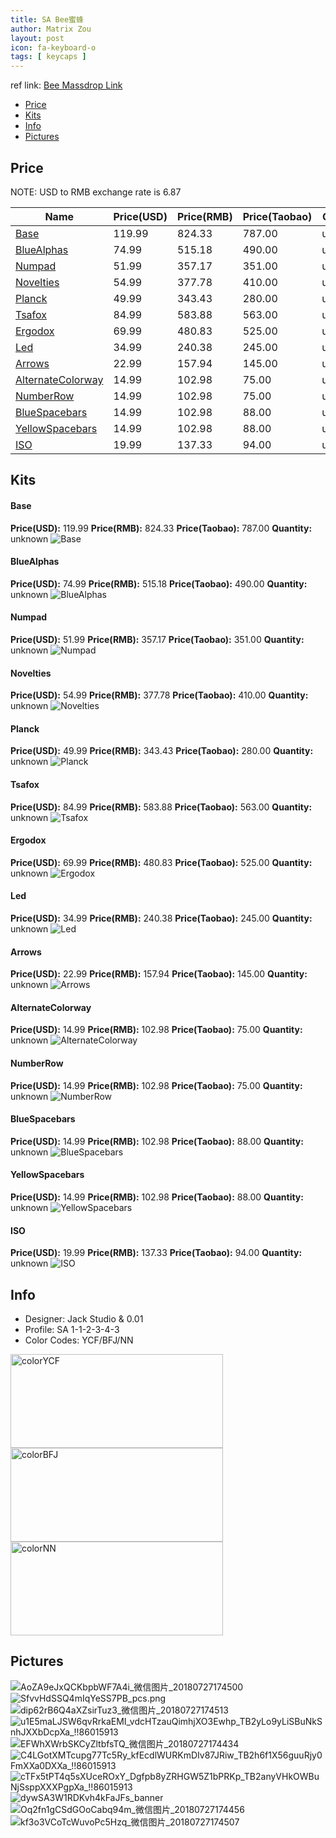 ```yaml
---
title: SA Bee蜜蜂
author: Matrix Zou
layout: post
icon: fa-keyboard-o
tags: [ keycaps ]
---
```


ref link: [Bee Massdrop Link](https://www.massdrop.com/buy/jack-studio-sa-bee-custom-keycap-set)

* [Price](#price)
* [Kits](#kits)
* [Info](#info)
* [Pictures](#pictures)

## Price

NOTE: USD to RMB exchange rate is 6.87

| Name          | Price(USD)    |  Price(RMB) |  Price(Taobao) | Quantity |
| ------------- | ------------- |  ---------- |  --------- | -------- |
|[Base](#base)|119.99|824.33|787.00|unknown|
|[BlueAlphas](#bluealphas)|74.99|515.18|490.00|unknown|
|[Numpad](#numpad)|51.99|357.17|351.00|unknown|
|[Novelties](#novelties)|54.99|377.78|410.00|unknown|
|[Planck](#planck)|49.99|343.43|280.00|unknown|
|[Tsafox](#tsafox)|84.99|583.88|563.00|unknown|
|[Ergodox](#ergodox)|69.99|480.83|525.00|unknown|
|[Led](#led)|34.99|240.38|245.00|unknown|
|[Arrows](#arrows)|22.99|157.94|145.00|unknown|
|[AlternateColorway](#alternatecolorway)|14.99|102.98|75.00|unknown|
|[NumberRow](#numberrow)|14.99|102.98|75.00|unknown|
|[BlueSpacebars](#bluespacebars)|14.99|102.98|88.00|unknown|
|[YellowSpacebars](#yellowspacebars)|14.99|102.98|88.00|unknown|
|[ISO](#iso)|19.99|137.33|94.00|unknown|

## Kits
#### Base
**Price(USD):** 119.99	**Price(RMB):** 824.33		**Price(Taobao):** 787.00		**Quantity:** unknown
<img src="{{ 'assets/images/bee/kits_pics/base.jpg' | relative_url }}" alt="Base" class="image featured">

#### BlueAlphas
**Price(USD):** 74.99	**Price(RMB):** 515.18		**Price(Taobao):** 490.00		**Quantity:** unknown
<img src="{{ 'assets/images/bee/kits_pics/bluealphas.jpg' | relative_url }}" alt="BlueAlphas" class="image featured">

#### Numpad
**Price(USD):** 51.99	**Price(RMB):** 357.17		**Price(Taobao):** 351.00		**Quantity:** unknown
<img src="{{ 'assets/images/bee/kits_pics/numpad.jpg' | relative_url }}" alt="Numpad" class="image featured">

#### Novelties
**Price(USD):** 54.99	**Price(RMB):** 377.78		**Price(Taobao):** 410.00		**Quantity:** unknown
<img src="{{ 'assets/images/bee/kits_pics/novelties.jpg' | relative_url }}" alt="Novelties" class="image featured">

#### Planck
**Price(USD):** 49.99	**Price(RMB):** 343.43		**Price(Taobao):** 280.00		**Quantity:** unknown
<img src="{{ 'assets/images/bee/kits_pics/planck.jpg' | relative_url }}" alt="Planck" class="image featured">

#### Tsafox
**Price(USD):** 84.99	**Price(RMB):** 583.88		**Price(Taobao):** 563.00		**Quantity:** unknown
<img src="{{ 'assets/images/bee/kits_pics/tsafox.jpg' | relative_url }}" alt="Tsafox" class="image featured">

#### Ergodox
**Price(USD):** 69.99	**Price(RMB):** 480.83		**Price(Taobao):** 525.00		**Quantity:** unknown
<img src="{{ 'assets/images/bee/kits_pics/ergodox.jpg' | relative_url }}" alt="Ergodox" class="image featured">

#### Led
**Price(USD):** 34.99	**Price(RMB):** 240.38		**Price(Taobao):** 245.00		**Quantity:** unknown
<img src="{{ 'assets/images/bee/kits_pics/led.jpg' | relative_url }}" alt="Led" class="image featured">

#### Arrows
**Price(USD):** 22.99	**Price(RMB):** 157.94		**Price(Taobao):** 145.00		**Quantity:** unknown
<img src="{{ 'assets/images/bee/kits_pics/arrows.jpg' | relative_url }}" alt="Arrows" class="image featured">

#### AlternateColorway
**Price(USD):** 14.99	**Price(RMB):** 102.98		**Price(Taobao):** 75.00		**Quantity:** unknown
<img src="{{ 'assets/images/bee/kits_pics/alternatecolorway.jpg' | relative_url }}" alt="AlternateColorway" class="image featured">

#### NumberRow
**Price(USD):** 14.99	**Price(RMB):** 102.98		**Price(Taobao):** 75.00		**Quantity:** unknown
<img src="{{ 'assets/images/bee/kits_pics/numberrow.jpg' | relative_url }}" alt="NumberRow" class="image featured">

#### BlueSpacebars
**Price(USD):** 14.99	**Price(RMB):** 102.98		**Price(Taobao):** 88.00		**Quantity:** unknown
<img src="{{ 'assets/images/bee/kits_pics/bluespacebars.jpg' | relative_url }}" alt="BlueSpacebars" class="image featured">

#### YellowSpacebars
**Price(USD):** 14.99	**Price(RMB):** 102.98		**Price(Taobao):** 88.00		**Quantity:** unknown
<img src="{{ 'assets/images/bee/kits_pics/yellowspacebars.jpg' | relative_url }}" alt="YellowSpacebars" class="image featured">

#### ISO
**Price(USD):** 19.99	**Price(RMB):** 137.33		**Price(Taobao):** 94.00		**Quantity:** unknown
<img src="{{ 'assets/images/bee/kits_pics/iso.jpg' | relative_url }}" alt="ISO" class="image featured">

## Info
* Designer: Jack Studio & 0.01
* Profile: SA 1-1-2-3-4-3
* Color Codes: YCF/BFJ/NN  
<img src="{{ 'assets/images/SP_ColorCodes/abs/SP_Abs_ColorCodes_YCF.png' | relative_url }}" alt="colorYCF" height="150" width="340">
<img src="{{ 'assets/images/SP_ColorCodes/abs/SP_Abs_ColorCodes_BFJ.png' | relative_url }}" alt="colorBFJ" height="150" width="340">
<img src="{{ 'assets/images/SP_ColorCodes/abs/SP_Abs_ColorCodes_NN.png' | relative_url }}" alt="colorNN" height="150" width="340">

## Pictures
<img src="{{ 'assets/images/bee/rendering_pics/AoZA9eJxQCKbpbWF7A4i_微信图片_20180727174500.jpg' | relative_url }}" alt="AoZA9eJxQCKbpbWF7A4i_微信图片_20180727174500" class="image featured">
<img src="{{ 'assets/images/bee/rendering_pics/SfvvHdSSQ4mIqYeSS7PB_pcs.png' | relative_url }}" alt="SfvvHdSSQ4mIqYeSS7PB_pcs.png" class="image featured">
<img src="{{ 'assets/images/bee/rendering_pics/dip62rB6Q4aXZsirTuz3_微信图片_20180727174513.jpg' | relative_url }}" alt="dip62rB6Q4aXZsirTuz3_微信图片_20180727174513" class="image featured">
<img src="{{ 'assets/images/bee/rendering_pics/u1E5maLJSW6qvRrkaEMI_vdcHTzauQimhjXO3Ewhp_TB2yLo9yLiSBuNkSnhJXXbDcpXa_!!86015913.jpg' | relative_url }}" alt="u1E5maLJSW6qvRrkaEMI_vdcHTzauQimhjXO3Ewhp_TB2yLo9yLiSBuNkSnhJXXbDcpXa_!!86015913" class="image featured">
<img src="{{ 'assets/images/bee/rendering_pics/EFWhXWrbSKCyZltbfsTQ_微信图片_20180727174434.jpg' | relative_url }}" alt="EFWhXWrbSKCyZltbfsTQ_微信图片_20180727174434" class="image featured">
<img src="{{ 'assets/images/bee/rendering_pics/C4LGotXMTcupg77Tc5Ry_kfEcdlWURKmDIv87JRiw_TB2h6f1X56guuRjy0FmXXa0DXXa_!!86015913.jpg' | relative_url }}" alt="C4LGotXMTcupg77Tc5Ry_kfEcdlWURKmDIv87JRiw_TB2h6f1X56guuRjy0FmXXa0DXXa_!!86015913" class="image featured">
<img src="{{ 'assets/images/bee/rendering_pics/cTFx5tPT4q5sXUceROxY_Dgfpb8yZRHGW5Z1bPRKp_TB2anyVHkOWBuNjSsppXXXPgpXa_!!86015913.jpg' | relative_url }}" alt="cTFx5tPT4q5sXUceROxY_Dgfpb8yZRHGW5Z1bPRKp_TB2anyVHkOWBuNjSsppXXXPgpXa_!!86015913" class="image featured">
<img src="{{ 'assets/images/bee/rendering_pics/dywSA3W1RDKvh4kFaJFs_banner.jpg' | relative_url }}" alt="dywSA3W1RDKvh4kFaJFs_banner" class="image featured">
<img src="{{ 'assets/images/bee/rendering_pics/Oq2fn1gCSdGOoCabq94m_微信图片_20180727174456.jpg' | relative_url }}" alt="Oq2fn1gCSdGOoCabq94m_微信图片_20180727174456" class="image featured">
<img src="{{ 'assets/images/bee/rendering_pics/kf3o3VCoTcWuvoPc5Hzq_微信图片_20180727174507.jpg' | relative_url }}" alt="kf3o3VCoTcWuvoPc5Hzq_微信图片_20180727174507" class="image featured">
